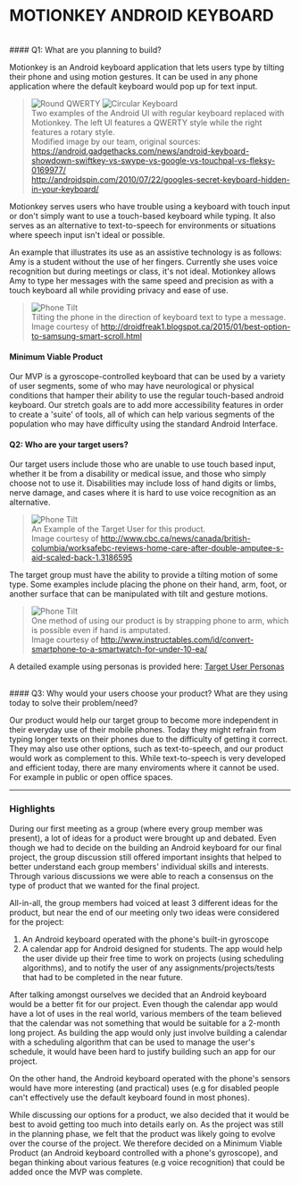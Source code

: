 # MOTIONKEY ANDROID KEYBOARD
<br />
#### Q1: What are you planning to build?

Motionkey is an Android keyboard application that lets users type by tilting their phone and using motion gestures. It can be used in any phone application where the default keyboard would pop up for text input.

>![Round QWERTY](./artifacts/deliverable_1/images/mockup2.jpg  "Keyboard UI") ![Circular Keyboard](./artifacts/deliverable_1/images/mockup.png  "Keyboard UI")<br />
>Two examples of the Android UI with regular keyboard replaced with Motionkey. The left UI features a QWERTY style while the right features a rotary style.<br />
Modified image by our team, original sources:<br >
https://android.gadgethacks.com/news/android-keyboard-showdown-swiftkey-vs-swype-vs-google-vs-touchpal-vs-fleksy-0169977/ <br >
http://androidspin.com/2010/07/22/googles-secret-keyboard-hidden-in-your-keyboard/

Motionkey serves users who have trouble using a keyboard with touch input or don't simply want to use a touch-based keyboard while typing. It also serves as an alternative to text-to-speech for environments or situations where speech input isn't ideal or possible.

An example that illustrates its use as an assistive technology is as follows: Amy is a student without the use of her fingers. Currently she uses voice recognition but during meetings or class, it's not ideal. Motionkey allows Amy to type her messages with the same speed and precision as with a touch keyboard all while providing privacy and ease of use.

>![Phone Tilt](./artifacts/deliverable_1/images/phone_tilt_animation.gif  "Phone Tilt")<br />
>Tilting the phone in the direction of keyboard text to type a message.<br />
>Image courtesy of http://droidfreak1.blogspot.ca/2015/01/best-option-to-samsung-smart-scroll.html

#### Minimum Viable Product
Our MVP is a gyroscope-controlled keyboard that can be used by a variety of user segments, some of who may have neurological or physical conditions that hamper their ability to use the regular touch-based android keyboard. Our stretch goals are to add more accessibility features in order to create a 'suite' of tools, all of which can help various segments of the population who may have difficulty using the standard Android Interface. 
<br />

#### Q2: Who are your target users?

Our target users include those who are unable to use touch based input, whether it be from a disability or medical issue, and those who simply choose not to use it. Disabilities may include loss of hand digits or limbs, nerve damage, and cases where it is hard to use voice recognition as an alternative.

>![Phone Tilt](./artifacts/deliverable_1/images/target_user.jpg  "Amputee")<br />
>An Example of the Target User for this product.<br />
>Image courtesy of http://www.cbc.ca/news/canada/british-columbia/worksafebc-reviews-home-care-after-double-amputee-s-aid-scaled-back-1.3186595

The target group must have the ability to provide a tilting motion of some type. Some examples include placing the phone on their hand, arm, foot, or another surface that can be manipulated with tilt and gesture motions.

>![Phone Tilt](./artifacts/deliverable_1/images/wriststrap.jpg  "Wrist Strap")<br />
>One method of using our product is by strapping phone to arm, which is possible even if hand is amputated.<br />
>Image courtesy of http://www.instructables.com/id/convert-smartphone-to-a-smartwatch-for-under-10-ea/

A detailed example using personas is provided here:
[Target User Personas](./artifacts/deliverable_1/target_user_personas.md)

<br />
#### Q3: Why would your users choose your product? What are they using today to solve their problem/need?

Our product would help our target group to become more independent in their everyday use of their mobile phones. Today they might refrain from typing longer texts on their phones due to the difficulty of getting it correct.
They may also use other options, such as text-to-speech, and our product would work as complement to this. While text-to-speech is very developed and efficient today, there are many enviroments where it cannot be used. For example in public or open office spaces.

----

### Highlights

During our first meeting as a group (where every group member was present), a lot of ideas for a product were brought up and debated.  Even though we had to decide on the building an Android keyboard for our final project, the group discussion still offered important insights that helped to better understand each group members' individual skills and interests.
Through various discussions we were able to reach a consensus on the type of product that we wanted for the final project. 

All-in-all, the group members had voiced at least 3 different ideas for the product, but near the end of our meeting only two ideas were considered for the project:

1. An Android keyboard operated with the phone's built-in gyroscope
2. A calendar app for Android designed for students. The app would help the user divide up their free time to work on projects (using scheduling algorithms), and to notify the user of any assignments/projects/tests that had to be completed in the near future.

After talking amongst ourselves we decided that an Android keyboard would be a better fit for our project. Even though the calendar app would have a lot of uses in the real world, various members of the team believed that the calendar was not something that would be suitable for a 2-month long project. As building the app would only just involve building a calendar with a scheduling algorithm that can be used to manage the user's schedule, it would have been hard to justify building such an app for our project.

On the other hand, the Android keyboard operated with the phone's sensors would have more interesting (and practical) uses (e.g for disabled people can't effectively use the default keyboard found in most phones).

While discussing our options for a product, we also decided that it would be best to avoid getting too much into details early on.  As the project was still in the planning phase, we felt that the product was likely going to evolve over the course of the project. 
We therefore decided on a Minimum Viable Product (an Android keyboard controlled with a phone's gyroscope), and began thinking about various features (e.g voice recognition) that could be added once the MVP was complete.

